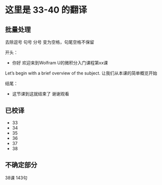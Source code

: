 # 这里是 33-40 的翻译

## 批量处理

去除逗号 句号 分号
变为空格，句尾空格不保留

开头：

- 你好 欢迎来到Wolfram U的微积分入门课程第xx课

Let’s begin with a brief overview of the subject.
让我们从本课的简单概览开始

结尾：

- 这节课到这就结束了 谢谢观看

## 已校译

- 33
- 34
- 35
- 36
- 37
- 38

## 不确定部分

38课 143句
